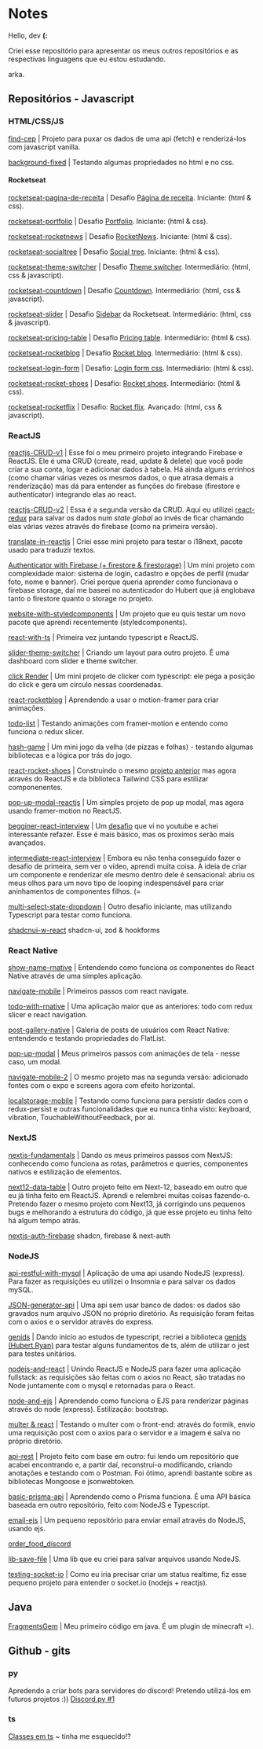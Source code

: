 # Notes

Hello, dev **(:**

Criei esse repositório para apresentar os meus outros repositórios e as respectivas linguagens que eu estou estudando.

arka.

## Repositórios - Javascript

### HTML/CSS/JS

<a href="https://github.com/Arkadina/find-cep">find-cep</a> | Projeto para puxar os dados de uma api (fetch) e renderizá-los com javascript vanilla. 

<a href="https://github.com/Arkadina/background-fixed">background-fixed</a> | Testando algumas propriedades no html e no css.

#### Rocketseat

<a href="https://github.com/Arkadina/rocketseat-pagina-de-receita">rocketseat-pagina-de-receita</a> | Desafio <a href="https://efficient-sloth-d85.notion.site/Desafio-Piloto-P-gina-de-Receita-15acc6a34f744484a2e64a1f115bfbae">Página de receita</a>. Iniciante: (html & css). 

<a href="https://github.com/Arkadina/rocketseat-portfolio">rocketseat-portfolio</a> | Desafio <a href="https://efficient-sloth-d85.notion.site/Desafio-Portfolio-1d3db21e654941f5872aece5fcc6bcc6">Portfolio</a>. Iniciante: (html & css). 

<a href="https://github.com/Arkadina/rocketseat-rocketnews">rocketseat-rocketnews</a> | Desafio <a href="https://efficient-sloth-d85.notion.site/Desafio-RocketNews-2e2c5d56b41f4b13a7d8df6b5affc0ec">RocketNews</a>. Iniciante: (html & css). 

<a href="https://github.com/Arkadina/rocketseat-socialtree">rocketseat-socialtree</a> | Desafio <a href="https://efficient-sloth-d85.notion.site/Desafio-Social-Tree-a4008e467a3248c4b05c97cf78aea44f">Social tree</a>. Iniciante: (html & css). 

<a href="https://github.com/Arkadina/rocketseat-theme-switcher">rocketseat-theme-switcher</a> | Desafio <a href="https://efficient-sloth-d85.notion.site/Desafio-Theme-Switcher-dbabdf77f70d43298df382c8e805fc13">Theme switcher</a>. Intermediário: (html, css & javascript). 

<a href="https://github.com/Arkadina/rocketseat-countdown">rocketseat-countdown</a> | Desafio <a href="https://efficient-sloth-d85.notion.site/Desafio-Countdown-4572ce6f5c91469abe0171f454a13e3f">Countdown</a>. Intermediário: (html, css & javascript). 

<a href="https://github.com/Arkadina/rocketseat-sidebar">rocketseat-slider</a> | Desafio <a href="https://efficient-sloth-d85.notion.site/Desafio-Sidebar-f2251eb4976941eb958326ea327ffeb9">Sidebar</a> da Rocketseat. Intermediário: (html, css & javascript). 

<a href="https://github.com/Arkadina/rocketseat-pricing-table">rocketseat-pricing-table</a> | Desafio <a href="https://efficient-sloth-d85.notion.site/Desafio-Pricing-Table-e0b6f59253e54d229fdde09228226b32">Pricing table</a>. Intermediário: (html & css). 

<a href="https://github.com/Arkadina/rocketseat-rocketblog">rocketseat-rocketblog</a> | Desafio <a href="https://efficient-sloth-d85.notion.site/Desafio-RocketBlog-807e38809814423e80469b080444db5e">Rocket blog</a>. Intermediário: (html & css). 

<a href="https://github.com/Arkadina/rocketseat-login-form">rocketseat-login-form</a> | Desafio: <a href="https://efficient-sloth-d85.notion.site/Desafio-Login-Form-CSS-a10caea5a183494e97eb9ce4f33536b3">Login form css</a>. Intermediário: (html & css).

<a href="https://github.com/Arkadina/rocketseat-rocket-shoes">rocketseat-rocket-shoes</a> | Desafio: <a href="https://efficient-sloth-d85.notion.site/Desafio-RocketShoes-c21f2886517b4424a45e13345953cef0">Rocket shoes</a>. Intermediário: (html & css).

<a href="https://github.com/Arkadina/rocketseat-rocketflix">rocketseat-rocketflix</a> | Desafio: <a href="https://efficient-sloth-d85.notion.site/Desafio-Rocketflix-5ca1c56b5e52473eb12e8b2bc3ab1b8d#06e6ecb4212447c695dfbe7da61ec551">Rocket flix</a>. Avançado: (html, css & javascript).


### ReactJS

<a href="https://github.com/Arkadina/reactjs-CRUD-v1">reactjs-CRUD-v1</a> | Esse foi o meu primeiro projeto integrando Firebase e ReactJS. Ele é uma CRUD (create, read, update & delete) que você pode criar a sua conta, logar e adicionar dados à tabela. Há ainda alguns errinhos (como chamar várias vezes os mesmos dados, o que atrasa demais a renderização) mas dá para entender as funções do firebase (firestore e authenticator) integrando elas ao react.

<a href="https://github.com/Arkadina/reactjs-CRUD-v2">reactjs-CRUD-v2</a> | Essa é a segunda versão da CRUD. Aqui eu utilizei <a href="https://react-redux.js.org/">react-redux</a> para salvar os dados num _state global_ ao invés de ficar chamando elas várias vezes através do firebase (como na primeira versão). 

<a href="https://github.com/Arkadina/translate-in-reactjs">translate-in-reactjs</a> | Criei esse mini projeto para testar o i18next, pacote usado para traduzir textos. 

<a href="https://github.com/Arkadina/react-and-firebase">Authenticator with Firebase (+ firestore & firestorage)</a> | Um mini projeto com complexidade maior: sistema de login, cadastro e opções de perfil (mudar foto, nome e banner). Criei porque queria aprender como funcionava o firebase storage, daí me baseei no autenticador do Hubert que já englobava tanto o firestore quanto o storage no projeto. 

<a href="https://github.com/Arkadina/website-with-styledcomponents">website-with-styledcomponents</a> | Um projeto que eu quis testar um novo pacote que aprendi recentemente (styledcomponents). 

<a href="https://github.com/Arkadina/react-with-ts">react-with-ts</a> | Primeira vez juntando typescript e ReactJS. 

<a href="https://github.com/Arkadina/slider-theme-switcher">slider-theme-switcher</a> | Criando um layout para outro projeto. É uma dashboard com slider e theme switcher. 

<a href="https://github.com/Arkadina/click-render">click Render</a> | Um mini projeto de clicker com typescript: ele pega a posição do click e gera um círculo nessas coordenadas.

<a href="https://github.com/Arkadina/react-rocketblog">react-rocketblog</a> | Aprendendo a usar o motion-framer para criar animações.

<a href="https://github.com/Arkadina/todo-list">todo-list</a> | Testando animações com framer-motion e entendo como funciona o redux slicer.

<a href="https://github.com/Arkadina/hash-game">hash-game</a> | Um mini jogo da velha (de pizzas e folhas) - testando algumas bibliotecas e a lógica por trás do jogo.

<a href="https://github.com/Arkadina/react-rocket-shoes">react-rocket-shoes</a> | Construindo o mesmo <a href="https://github.com/Arkadina/rocketseat-rocket-shoes">projeto anterior</a> mas agora através do ReactJS e da biblioteca Tailwind CSS para estilizar componenentes.

<a href="https://github.com/Arkadina/pop-up-modal-reactjs">pop-up-modal-reactjs</a> | Um simples projeto de pop up modal, mas agora usando framer-motion no ReactJS.

<a href="https://github.com/Arkadina/beginner-react-interview">begginer-react-interview</a> | Um <a href="https://www.youtube.com/watch?v=BJc5cX_D1Lg&ab_channel=WebDevCody">desafio</a> que vi no youtube e achei interessante refazer. Esse é mais básico, mas os proximos serão mais avançados.

<a href="https://github.com/Arkadina/intermediate-react-interview">intermediate-react-interview</a> | Embora eu não tenha conseguido fazer o desafio de primeira, sem ver o vídeo, aprendi muita coisa. A ideia de criar um componente e renderizar ele mesmo dentro dele é sensacional: abriu os meus olhos para um novo tipo de looping indespensável para criar aninhamentos de componentes filhos. (=

<a href="https://github.com/Arkadina/multi-select-state-dropdown">multi-select-state-dropdown</a> | Outro desafio iniciante, mas utilizando Typescript para testar como funciona.

<a href="https://github.com/Arkadina/shadcnui-w-react">shadcnui-w-react</a> shadcn-ui, zod & hookforms

### React Native

<a href="https://github.com/Arkadina/show-name-rnative">show-name-rnative</a> | Entendendo como funciona os componentes do React Native através de uma simples aplicação.

<a href="https://github.com/Arkadina/navigate-mobile">navigate-mobile</a> | Primeiros passos com react navigate.

<a href="https://github.com/Arkadina/todo-with-rnative">todo-with-rnative</a> | Uma aplicação maior que as anteriores: todo com redux slicer e react navigation.

<a href="https://github.com/Arkadina/post-galerry-native">post-gallery-native</a> | Galeria de posts de usuários com React Native: entendendo e testando propriedades do FlatList.

<a href="https://github.com/Arkadina/pop-up-modal">pop-up-modal</a> | Meus primeiros passos com animações de tela - nesse caso, um modal.

<a href="https://github.com/Arkadina/navigate-mobile-2">navigate-mobile-2</a> | O mesmo projeto mas na segunda versão: adicionado fontes com o expo e screens agora com efeito horizontal.

<a href="https://github.com/Arkadina/localstorage-mobile">localstorage-mobile</a> | Testando como funciona para persistir dados com o redux-persist e outras funcionalidades que eu nunca tinha visto: keyboard, vibration, TouchableWithoutFeedback, por ai.

### NextJS

<a href="https://github.com/Arkadina/nextjs-fundamentals">nextjs-fundamentals</a> | Dando os meus primeiros passos com NextJS: conhecendo como funciona as rotas, parâmetros e queries, componentes nativos e estilização de elementos.

<a href="https://github.com/Arkadina/next12-data-table">next12-data-table</a> | Outro projeto feito em Next-12, baseado em outro que eu já tinha feito em ReactJS. Aprendi e relembrei muitas coisas fazendo-o. Pretendo fazer o mesmo projeto com Next13, já corrigindo uns pequenos bugs e melhorando a estrutura do código, já que esse projeto eu tinha feito há algum tempo atrás.

<a href="https://github.com/Arkadina/nextjs-auth-firebase">nextjs-auth-firebase</a> shadcn, firebase & next-auth

### NodeJS

<a href="https://github.com/Arkadina/api-restful-with-mysql">api-restful-with-mysql</a> | Aplicação de uma api usando NodeJS (express). Para fazer as requisições eu utilizei o Insomnia e para salvar os dados mySQL.

<a href="https://github.com/Arkadina/JSON-generator-api">JSON-generator-api</a> | Uma api sem usar banco de dados: os dados são gravados num arquivo JSON no próprio diretório. As requisição foram feitas com o axios e o servidor através do express.

<a href="https://github.com/Arkadina/genids">genids</a> | Dando inicío ao estudos de typescript, recriei a biblioteca <a href="https://github.com/HubertRyanOfficial/genids">genids (Hubert Ryan)</a> para testar alguns fundamentos de ts, além de utilizar o jest para testes unitários. 

<a href="https://github.com/Arkadina/nodejs-and-react">nodejs-and-react</a> | Unindo ReactJS e NodeJS para fazer uma aplicação fullstack: as requisições são feitas com o axios no React, são tratadas no Node juntamente com o mysql e retornadas para o React.  

<a href="https://github.com/Arkadina/node-and-ejs">node-and-ejs</a> | Aprendendo como funciona o EJS para renderizar páginas através do node (express). Estilização: bootstrap.

<a href="https://github.com/Arkadina/multer-and-react">multer & react</a> | Testando o multer com o front-end: através do formik, envio uma requisição post com o axios para o servidor e a imagem é salva no próprio diretório.

<a href="https://github.com/Arkadina/api-rest">api-rest</a> | Projeto feito com base em outro: fui lendo um repositório que acabei encontrando e, a partir daí, reconstruí-o modificando, criando anotações e testando com o Postman. Foi ótimo, aprendi bastante sobre as bibliotecas Mongoose e jsonwebtoken.

<a href="https://github.com/Arkadina/basic-prisma-api">basic-prisma-api</a> | Aprendendo como o Prisma funciona. É uma API básica baseada em outro repositório, feito com NodeJS e Typescript.

<a href="https://github.com/Arkadina/email-ejs">email-ejs</a> | Um pequeno repositório para enviar email através do NodeJS, usando ejs.

<a href="https://github.com/Arkadina/order_food_discord">order_food_discord</a>

<a href="https://github.com/Arkadina/lib-save-file">lib-save-file</a> | Uma lib que eu criei para salvar arquivos usando NodeJS.

<a href="https://github.com/Arkadina/testing-socket-io">testing-socket-io</a> | Como eu iria precisar criar um status realtime, fiz esse pequeno projeto para entender o socket.io (nodejs + reactjs).

## Java

<a href="https://github.com/Arkadina/FragmentsGem">FragmentsGem</a> | Meu primeiro código em java. É um plugin de minecraft =).

## Github - gits

### py

Apredendo a criar bots para servidores do discord! Pretendo utilizá-los em futuros projetos :))
<a href="https://gist.github.com/Arkadina/ba401a91d9b588f5f3af7c9a65a61a36">Discord.py #1</a> 

### ts

<a href="https://gist.github.com/Arkadina/d050a35edad8937f70dbe30e1f4c2b7a">Classes em ts<a> ~ tinha me esquecido!?
